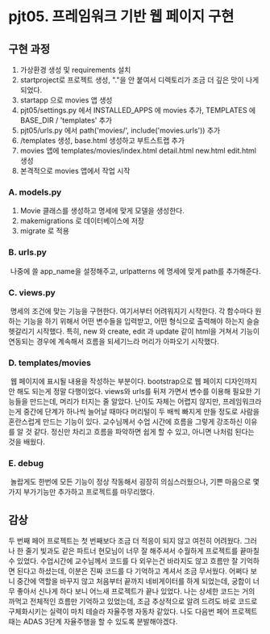 # pjt05. 프레임워크 기반 웹 페이지 구현



## 구현 과정

1. 가상환경 생성 및 requirements 설치
2. startproject로 프로젝트 생성, "."을 안 붙여서 디렉토리가 조금 더 깊은 맛이 나게 되었다.
3. startapp 으로 movies 앱 생성
4. pjt05/settings.py 에서 INSTALLED_APPS 에 movies 추가, TEMPLATES 에 BASE_DIR / 'templates' 추가
5. pjt05/urls.py 에서 path('movies/', include('movies.urls')) 추가
6. /templates 생성, base.html 생성하고 부트스트랩 추가
7. movies 앱에 templates/movies/index.html detail.html new.html edit.html 생성
8. 본격적으로 movies 앱에서 작업 시작

### A. models.py

1. Movie 클래스를 생성하고 명세에 맞게 모델을 생성한다.
2. makemigrations 로 데이터베이스에 저장
3. migrate 로 적용

### B. urls.py

​	나중에 쓸 app_name을 설정해주고, urlpatterns 에 명세에 맞게 path를 추가해준다.

### C. views.py

​	명세의 조건에 맞는 기능을 구현한다. 여기서부터 어려워지기 시작한다. 각 함수마다 원하는 기능을 하기 위해서 어떤 변수들을 입력받고, 어떤 형식으로 출력해야 하는지 슬슬 헷갈리기 시작했다. 특히, new 와 create, edit 과 update 같이 html을 거쳐서 기능이 연동되는 경우에 계속해서 흐름을 되세기느라 머리가 아파오기 시작했다.

### D. templates/movies

​	웹 페이지에 표시될 내용을 작성하는 부분이다. bootstrap으로 웹 페이지 디자인까지 안 해도 되는게 정말 다행이었다. views와 urls를 뒤져 가면서 변수를 이용해 필요한 기능들을 만드는데, 머리가 터지는 줄 알았다. 난이도 자체는 어렵지 않지만, 프레임워크라는게 중간에 단계가 하나씩 늘어날 때마다 머리털이 두 배씩 빠지게 만들 정도로 사람을 혼란스럽게 만드는 기능이 있다. 교수님께서 수업 시간에 흐름을 그렇게 강조하신 이유를 알 것 같다. 정신만 차리고 흐름을 파악하면 쉽게 할 수 있고, 아니면 나처럼 된다는 것을 배웠다.

### E. debug

​	놀랍게도 한번에 모든 기능이 정상 작동해서 굉장히 의심스러웠으나, 기쁜 마음으로 몇 가지 부가기능만 추가하고 프로젝트를 마무리했다.



## 감상

  두 번째 페어 프로젝트는 첫 번째보다 조금 더 적응이 되지 않고 여전히 어려웠다. 그러나 한 줄기 빛과도 같은 파트너 현모님이 너무 잘 해주셔서 수월하게 프로젝트를 끝마칠 수 있었다. 수업시간에 교수님께서 코드를 다 외우는건 바라지도 않고 흐름만 잘 기억하면 된다고 하셨는데, 이분은 진짜 코드를 다 기억하고 계셔서 조금 무서웠다. 어쩌다 보니 중간에 역할을 바꾸지 않고 처음부터 끝까지 네비게이터를 하게 되었는데, 궁합이 너무 좋아서 신나게 하다 보니 어느새 프로젝트가 끝나 있었다. 나는 상세한 코드는 거의 까먹고 전체적인 흐름만 기억하고 있었는데, 조금 추상적으로 알려 드려도 바로 코드로 구체화시키는 실력이 마치 테슬라 자율주행 자동차 같았다. 나도 다음번 페어 프로젝트 때는 ADAS 3단계 자율주행을 할 수 있도록 분발해야겠다.
